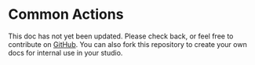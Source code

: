 # Common Actions

This doc has not yet been updated. Please check back, or feel free to contribute on [GitHub](https://github.com/REV23Docs/rev23-desktop-docs). You can also fork this repository to create your own docs for internal use in your studio.